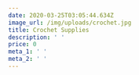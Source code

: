 ```yaml
---
date: 2020-03-25T03:05:44.634Z
image_url: /img/uploads/crochet.jpg
title: Crochet Supplies
description: ' '
price: 0
meta_1: ' '
meta_2: ' '
---
```


